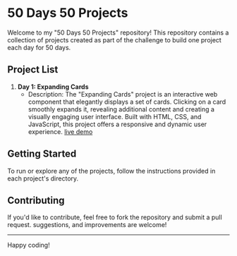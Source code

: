 # 50 Days 50 Projects
Welcome to my "50 Days 50 Projects" repository! This repository contains a collection of projects created as part of the challenge to build one project each day for 50 days.

## Project List

1. **Day 1: Expanding Cards**
   - Description: The "Expanding Cards" project is an interactive web component that elegantly displays a set of cards. Clicking on a card smoothly expands it,
                  revealing additional content and creating a visually engaging user interface. Built with HTML, CSS, and JavaScript, this project offers a responsive and dynamic user experience.
   [live demo](https://project-01-expanding-card-nileshp-07.vercel.app/)

## Getting Started

To run or explore any of the projects, follow the instructions provided in each project's directory.

## Contributing

If you'd like to contribute, feel free to fork the repository and submit a pull request. suggestions, and improvements are welcome!

---

Happy coding!
